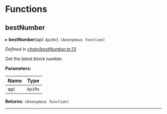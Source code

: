 

# Functions

<a id="bestnumber"></a>

##  bestNumber

▸ **bestNumber**(api: *`ApiRx`*): `(Anonymous function)`

*Defined in [chain/bestNumber.ts:13](https://github.com/polkadot-js/api/blob/07d6139/packages/api-derive/src/chain/bestNumber.ts#L13)*

Get the latest block number.

**Parameters:**

| Name | Type |
| ------ | ------ |
| api | `ApiRx` |

**Returns:** `(Anonymous function)`

___

